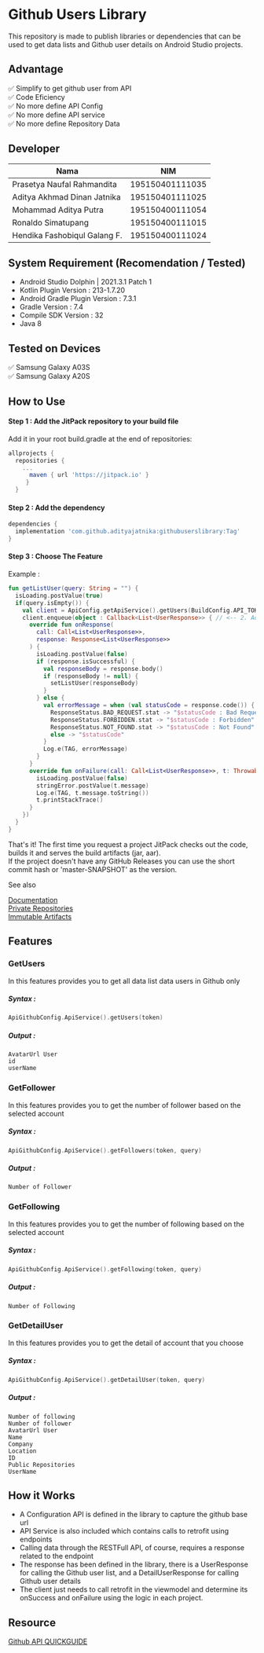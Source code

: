 # Github Users Library
This repository is made to publish libraries or dependencies that can be used to get data lists and Github user details on Android Studio projects.

## Advantage
✅ Simplify to get github user from API   
✅ Code Eficiency   
✅ No more define API Config    
✅ No more define API service   
✅ No more define Repository Data   

## Developer 
| Nama | NIM |
| --- | --- |
| Prasetya Naufal Rahmandita | 195150401111035 |
| Aditya Akhmad Dinan Jatnika | 195150401111025 |
| Mohammad Aditya Putra | 195150400111054 |
| Ronaldo Simatupang | 195150400111015 |
| Hendika Fashobiqul Galang F. | 195150400111024 |

## System Requirement (Recomendation / Tested)
- Android Studio Dolphin | 2021.3.1 Patch 1
- Kotlin Plugin Version : 213-1.7.20
- Android Gradle Plugin Version : 7.3.1
- Gradle Version : 7.4
- Compile SDK Version : 32 
- Java 8

## Tested on Devices
✅ Samsung Galaxy A03S   
✅ Samsung Galaxy A20S

## How to Use
#### Step 1 : Add the JitPack repository to your build file
Add it in your root build.gradle at the end of repositories:
```gradle
allprojects {
  repositories {
    ...
      maven { url 'https://jitpack.io' }
     }
  }    
```

#### Step 2 : Add the dependency
```gradle
dependencies {
  implementation 'com.github.adityajatnika:githubuserslibrary:Tag'
}
```

#### Step 3 : Choose The Feature
Example :
```kotlin
fun getListUser(query: String = "") {
  isLoading.postValue(true)
  if(query.isEmpty()) {
    val client = ApiConfig.getApiService().getUsers(BuildConfig.API_TOKEN) // <-- 1. Add this function (code import from library) 
    client.enqueue(object : Callback<List<UserResponse>> { // <-- 2. Add some retrofit call in enqueue (UserResponse import from library)
      override fun onResponse(
        call: Call<List<UserResponse>>,
        response: Response<List<UserResponse>>
      ) {
        isLoading.postValue(false)
        if (response.isSuccessful) {
          val responseBody = response.body()
          if (responseBody != null) {
            setListUser(responseBody)
          }
        } else {
          val errorMessage = when (val statusCode = response.code()) {
            ResponseStatus.BAD_REQUEST.stat -> "$statusCode : Bad Request"
            ResponseStatus.FORBIDDEN.stat -> "$statusCode : Forbidden"
            ResponseStatus.NOT_FOUND.stat -> "$statusCode : Not Found"
            else -> "$statusCode"
          }
          Log.e(TAG, errorMessage)
        }
      }
      override fun onFailure(call: Call<List<UserResponse>>, t: Throwable) {
        isLoading.postValue(false)
        stringError.postValue(t.message)
        Log.e(TAG, t.message.toString())
        t.printStackTrace()
      }
    })
  }
}
```
  
That's it! The first time you request a project JitPack checks out the code, builds it and serves the build artifacts (jar, aar).   
If the project doesn't have any GitHub Releases you can use the short commit hash or 'master-SNAPSHOT' as the version.

See also

[Documentation](https://docs.jitpack.io/)  
[Private Repositories](https://jitpack.io/private#auth)   
[Immutable Artifacts](https://docs.jitpack.io/#immutable-artifacts)   

## Features
### GetUsers
In this features provides you to get all data list data users in Github only
##### Syntax :
```kotlin
ApiGithubConfig.ApiService().getUsers(token)
```
##### Output :
```
AvatarUrl User
id
userName
```
### GetFollower
In this features provides you to get the number of follower based on the selected account
##### Syntax :
```kotlin
ApiGithubConfig.ApiService().getFollowers(token, query)
```
##### Output :
```
Number of Follower
```
### GetFollowing
In this features provides you to get the number of following based on the selected account 
##### Syntax :
```kotlin
ApiGithubConfig.ApiService().getFollowing(token, query)
```
##### Output :
```
Number of Following
```
### GetDetailUser
In this features provides you to get the detail of account that you choose 
##### Syntax :
```kotlin
ApiGithubConfig.ApiService().getDetailUser(token, query)
```
##### Output :
```
Number of following
Number of follower
AvatarUrl User
Name
Company
Location
ID
Public Repositories
UserName
```
## How it Works
- A Configuration API is defined in the library to capture the github base url
- API Service is also included which contains calls to retrofit using endpoints
- Calling data through the RESTFull API, of course, requires a response related to the endpoint
- The response has been defined in the library, there is a UserResponse for calling the Github user list, and a DetailUserResponse for calling Github user details
- The client just needs to call retrofit in the viewmodel and determine its onSuccess and onFailure using the logic in each project.
## Resource
[Github API QUICKGUIDE](https://docs.github.com/en/get-started)
